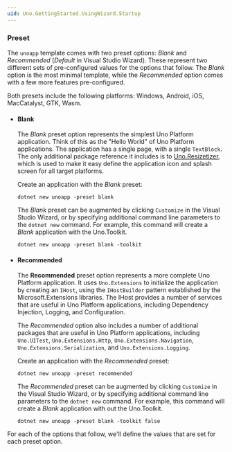```yaml
---
uid: Uno.GettingStarted.UsingWizard.Startup
---
```


### Preset

The `unoapp` template comes with two preset options: *Blank* and *Recommended* (*Default* in Visual Studio Wizard). These represent two different sets of pre-configured values for the options that follow. The *Blank* option is the most minimal template, while the *Recommended* option comes with a few more features pre-configured.

Both presets include the following platforms: Windows, Android, iOS, MacCatalyst, GTK, Wasm.

- #### Blank

    The *Blank* preset option represents the simplest Uno Platform application. Think of this as the "Hello World" of Uno Platform applications. The application has a single page, with a single `TextBlock`. The only additional package reference it includes is to [Uno.Resizetizer](xref:Uno.Resizetizer.GettingStarted), which is used to make it easy define the application icon and splash screen for all target platforms.

    Create an application with the *Blank* preset:
    ```
    dotnet new unoapp -preset blank
    ```
    The *Blank* preset can be augmented by clicking `Customize` in the Visual Studio Wizard, or by specifying additional command line parameters to the `dotnet new` command. For example, this command will create a *Blank* application with the Uno.Toolkit.

    ```
    dotnet new unoapp -preset blank -toolkit
    ```


- #### Recommended

    The **Recommended** preset option represents a more complete Uno Platform application. It uses `Uno.Extensions` to initialize the application by creating an `IHost`, using the `IHostBuilder` pattern established by the Microsoft.Extensions libraries. The IHost provides a number of services that are useful in Uno Platform applications, including Dependency Injection, Logging, and Configuration. 

    The *Recommended* option also includes a number of additional packages that are useful in Uno Platform applications, including `Uno.UITest`, `Uno.Extensions.Http`, `Uno.Extensions.Navigation`, `Uno.Extensions.Serialization`, and `Uno.Extensions.Logging`. 

    Create an application with the *Recommended* preset:

    ```
    dotnet new unoapp -preset recommended
    ```

    The *Recommended* preset can be augmented by clicking `Customize` in the Visual Studio Wizard, or by specifying additional command line parameters to the `dotnet new` command. For example, this command will create a *Blank* application with out the Uno.Toolkit.

    ```
    dotnet new unoapp -preset blank -toolkit false
    ```

For each of the options that follow, we'll define the values that are set for each preset option.